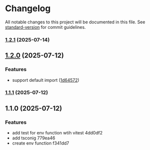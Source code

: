 # Changelog

All notable changes to this project will be documented in this file. See [standard-version](https://github.com/conventional-changelog/standard-version) for commit guidelines.

### [1.2.1](https://github.com/ubeyidah/envguard/compare/v1.2.0...v1.2.1) (2025-07-14)

## [1.2.0](https://github.com/ubeyidah/envguard/compare/v1.1.1...v1.2.0) (2025-07-12)

### Features

- support default import ([1d64572](https://github.com/ubeyidah/envguard/commit/1d64572bdd5f76febd242c28184c7eaa2356103b))

### [1.1.1](https://github.com/ubeyidah/envguard/compare/v1.1.0...v1.1.1) (2025-07-12)

## 1.1.0 (2025-07-12)

### Features

- add test for env function wtih vitest 4dd0df2
- add tsconig 779ea46
- create env function f341dd7
